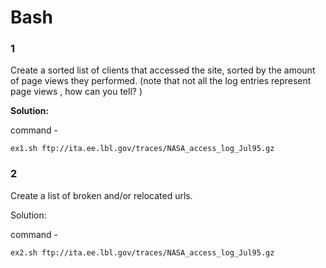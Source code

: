 # Bash

### 1

Create a sorted list of clients that accessed the site, sorted by the amount of page views they
performed. (note that not all the log entries represent page views , how can you tell? )

**Solution:** 

command - 

``ex1.sh ftp://ita.ee.lbl.gov/traces/NASA_access_log_Jul95.gz``

### 2

Create a list of broken and/or relocated urls.

Solution:

command - 

``ex2.sh ftp://ita.ee.lbl.gov/traces/NASA_access_log_Jul95.gz``
